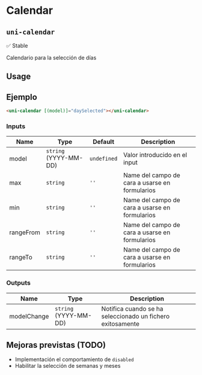 Calendar
===================
`uni-calendar`
---
:white_check_mark: Stable

Calendario para la selección de días

## Usage

## Ejemplo

```html
<uni-calendar [(model)]="daySelected"></uni-calendar>
```

### Inputs

| Name      | Type                  | Default     | Description                                    |
| --------- | --------------------- | ----------- | ---------------------------------------------- |
| model     | `string` (YYYY-MM-DD) | `undefined` | Valor introducido en el input                  |
| max       | `string`              | `''`        | Name del campo de cara a usarse en formularios |
| min       | `string`              | `''`        | Name del campo de cara a usarse en formularios |
| rangeFrom | `string`              | `''`        | Name del campo de cara a usarse en formularios |
| rangeTo   | `string`              | `''`        | Name del campo de cara a usarse en formularios |

### Outputs

| Name        | Type                  | Description                                                |
| ----------- | --------------------- | ---------------------------------------------------------- |
| modelChange | `string` (YYYY-MM-DD) | Notifica cuando se ha seleccionado un fichero exitosamente |


## Mejoras previstas (TODO)

- Implementación el comportamiento de `disabled`
- Habilitar la selección de semanas y meses
